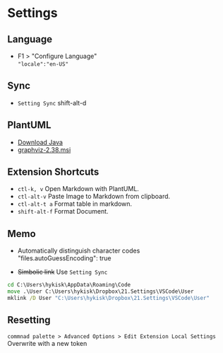 # Settings

## Language
- F1 > "Configure Language"
<br>`"locale":"en-US"`

## Sync
- `Setting Sync` shift-alt-d

## PlantUML
- [Download Java](https://java.com/ja/)
- [graphviz-2.38.msi](https://graphviz.gitlab.io/_pages/Download/windows/graphviz-2.38.msi)

## Extension Shortcuts
- `ctl-k, v` Open Markdown with PlantUML.
- `ctl-alt-v` Paste Image to Markdown from clipboard.
- `ctl-alt-t a` Format table in markdown.
- `shift-alt-f` Format Document.

## Memo
- Automatically distinguish character codes
<br>"files.autoGuessEncoding": true

- ~~Simbolic link~~ Use `Setting Sync`
```cmd
cd C:\Users\hykisk\AppData\Roaming\Code
move .\User C:\Users\hykisk\Dropbox\21.Settings\VSCode\User
mklink /D User "C:\Users\hykisk\Dropbox\21.Settings\VSCode\User"
```

## Resetting
`commnad palette > Advanced Options > Edit Extension Local Settings`
Overwrite with a new token
